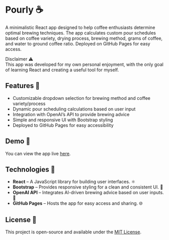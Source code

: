 # Pourly ☕

A minimalistic React app designed to help coffee enthusiasts determine optimal brewing techniques. The app calculates custom pour schedules based on coffee variety, drying process, brewing method, grams of coffee, and water to ground coffee ratio. Deployed on GitHub Pages for easy access.

Disclaimer ⚠️  
This app was developed for my own personal enjoyment, with the only goal of learning React and creating a useful tool for myself.  

<!-- ## Table of Contents

- [Pour Lab ](#pour-lab-)
  - [Table of Contents](#table-of-contents)
  - [Features 🧩](#features-)
  - [Demo 👀](#demo-)
  - [Technologies 🚀](#technologies-)
  - [License 📜](#license-) -->

## Features 🧩

- Customizable dropdown selection for brewing method and coffee variety/process
- Dynamic pour scheduling calculations based on user input
- Integration with OpenAI’s API to provide brewing advice
- Simple and responsive UI with Bootstrap styling
- Deployed to GitHub Pages for easy accessibility

## Demo 👀

You can view the app live [here](https://nosarabs.github.io/pour-lab-app).

## Technologies 🚀

- **React** – A JavaScript library for building user interfaces. ⚛️
- **Bootstrap** – Provides responsive styling for a clean and consistent UI. 🎨
- **OpenAI API** – Integrates AI-driven brewing advice based on user inputs. 🤖
- **GitHub Pages** – Hosts the app for easy access and sharing. 🌐

## License 📜

This project is open-source and available under the [MIT License](LICENSE).


